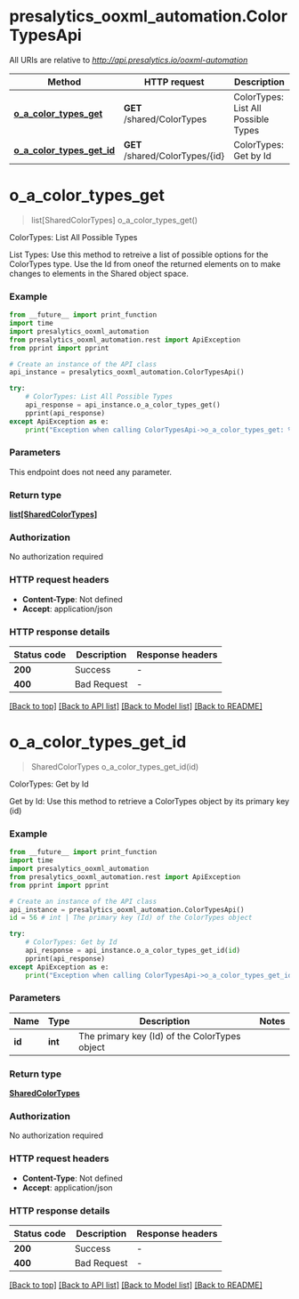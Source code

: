 # presalytics_ooxml_automation.ColorTypesApi

All URIs are relative to *http://api.presalytics.io/ooxml-automation*

Method | HTTP request | Description
------------- | ------------- | -------------
[**o_a_color_types_get**](ColorTypesApi.md#o_a_color_types_get) | **GET** /shared/ColorTypes | ColorTypes: List All Possible Types
[**o_a_color_types_get_id**](ColorTypesApi.md#o_a_color_types_get_id) | **GET** /shared/ColorTypes/{id} | ColorTypes: Get by Id


# **o_a_color_types_get**
> list[SharedColorTypes] o_a_color_types_get()

ColorTypes: List All Possible Types

List Types: Use this method to retreive a list of possible options for the ColorTypes type. Use the Id from oneof the returned elements on to make changes to elements in the Shared object space.

### Example

```python
from __future__ import print_function
import time
import presalytics_ooxml_automation
from presalytics_ooxml_automation.rest import ApiException
from pprint import pprint

# Create an instance of the API class
api_instance = presalytics_ooxml_automation.ColorTypesApi()

try:
    # ColorTypes: List All Possible Types
    api_response = api_instance.o_a_color_types_get()
    pprint(api_response)
except ApiException as e:
    print("Exception when calling ColorTypesApi->o_a_color_types_get: %s\n" % e)
```

### Parameters
This endpoint does not need any parameter.

### Return type

[**list[SharedColorTypes]**](SharedColorTypes.md)

### Authorization

No authorization required

### HTTP request headers

 - **Content-Type**: Not defined
 - **Accept**: application/json

### HTTP response details
| Status code | Description | Response headers |
|-------------|-------------|------------------|
**200** | Success |  -  |
**400** | Bad Request |  -  |

[[Back to top]](#) [[Back to API list]](../README.md#documentation-for-api-endpoints) [[Back to Model list]](../README.md#documentation-for-models) [[Back to README]](../README.md)

# **o_a_color_types_get_id**
> SharedColorTypes o_a_color_types_get_id(id)

ColorTypes: Get by Id

Get by Id: Use this method to retrieve a ColorTypes object by its primary key (id)

### Example

```python
from __future__ import print_function
import time
import presalytics_ooxml_automation
from presalytics_ooxml_automation.rest import ApiException
from pprint import pprint

# Create an instance of the API class
api_instance = presalytics_ooxml_automation.ColorTypesApi()
id = 56 # int | The primary key (Id) of the ColorTypes object

try:
    # ColorTypes: Get by Id
    api_response = api_instance.o_a_color_types_get_id(id)
    pprint(api_response)
except ApiException as e:
    print("Exception when calling ColorTypesApi->o_a_color_types_get_id: %s\n" % e)
```

### Parameters

Name | Type | Description  | Notes
------------- | ------------- | ------------- | -------------
 **id** | **int**| The primary key (Id) of the ColorTypes object | 

### Return type

[**SharedColorTypes**](SharedColorTypes.md)

### Authorization

No authorization required

### HTTP request headers

 - **Content-Type**: Not defined
 - **Accept**: application/json

### HTTP response details
| Status code | Description | Response headers |
|-------------|-------------|------------------|
**200** | Success |  -  |
**400** | Bad Request |  -  |

[[Back to top]](#) [[Back to API list]](../README.md#documentation-for-api-endpoints) [[Back to Model list]](../README.md#documentation-for-models) [[Back to README]](../README.md)

